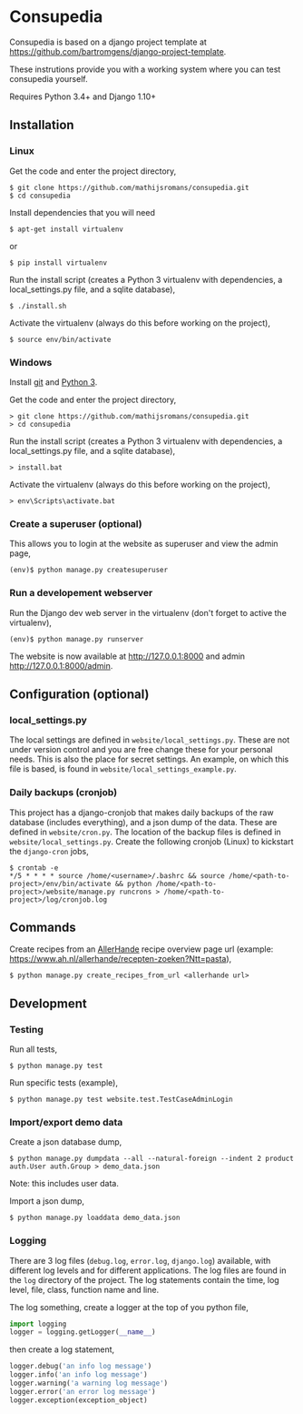 # Consupedia 

Consupedia is based on a django project template at https://github.com/bartromgens/django-project-template.

These instrutions provide you with a working system where you can test consupedia yourself.

Requires Python 3.4+ and Django 1.10+

## Installation

### Linux
Get the code and enter the project directory,
```
$ git clone https://github.com/mathijsromans/consupedia.git
$ cd consupedia
```
Install dependencies that you will need
```
$ apt-get install virtualenv
```
or
```
$ pip install virtualenv
```
Run the install script (creates a Python 3 virtualenv with dependencies, a local_settings.py file, and a sqlite database),
```
$ ./install.sh
```

Activate the virtualenv (always do this before working on the project),
```
$ source env/bin/activate
```

### Windows

Install [git](https://git-scm.com/download/win) and [Python 3](https://www.python.org/downloads/windows/). 

Get the code and enter the project directory,
```
> git clone https://github.com/mathijsromans/consupedia.git
> cd consupedia
```
Run the install script (creates a Python 3 virtualenv with dependencies, a local_settings.py file, and a sqlite database),
```
> install.bat
```

Activate the virtualenv (always do this before working on the project),
```
> env\Scripts\activate.bat
```

### Create a superuser (optional)
This allows you to login at the website as superuser and view the admin page,
```
(env)$ python manage.py createsuperuser
```

### Run a developement webserver
Run the Django dev web server in the virtualenv (don't forget to active the virtualenv),
```
(env)$ python manage.py runserver
```

The website is now available at http://127.0.0.1:8000 and admin http://127.0.0.1:8000/admin.

## Configuration (optional)

### local_settings.py

The local settings are defined in `website/local_settings.py`. 
These are not under version control and you are free change these for your personal needs.
This is also the place for secret settings. An example, on which this file is based, is found in `website/local_settings_example.py`.

### Daily backups (cronjob)
This project has a django-cronjob that makes daily backups of the raw database (includes everything), and a json dump of the data.
These are defined in `website/cron.py`. The location of the backup files is defined in `website/local_settings.py`. 
Create the following cronjob (Linux) to kickstart the `django-cron` jobs,
```
$ crontab -e
*/5 * * * * source /home/<username>/.bashrc && source /home/<path-to-project>/env/bin/activate && python /home/<path-to-project>/website/manage.py runcrons > /home/<path-to-project>/log/cronjob.log
```

## Commands

Create recipes from an [AllerHande](https://www.ah.nl/allerhande/) recipe overview page url (example: https://www.ah.nl/allerhande/recepten-zoeken?Ntt=pasta),
```
$ python manage.py create_recipes_from_url <allerhande url>
```

## Development

### Testing

Run all tests,
```
$ python manage.py test
```

Run specific tests (example),
```
$ python manage.py test website.test.TestCaseAdminLogin
```

### Import/export demo data

Create a json database dump,
 ```
$ python manage.py dumpdata --all --natural-foreign --indent 2 product auth.User auth.Group > demo_data.json
```
Note: this includes user data.

Import a json dump,
```
$ python manage.py loaddata demo_data.json
```

### Logging
There are 3 log files (`debug.log`, `error.log`, `django.log`) available, with different log levels and for different applications.
The log files are found in the `log` directory of the project.
The log statements contain the time, log level, file, class, function name and line. 

The log something, create a logger at the top of you python file,
```python
import logging
logger = logging.getLogger(__name__)
```
then create a log statement,
```python
logger.debug('an info log message')
logger.info('an info log message')
logger.warning('a warning log message')
logger.error('an error log message')
logger.exception(exception_object)
```
